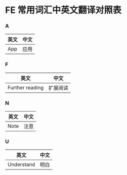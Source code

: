 # FE 常用词汇中英文翻译对照表


### A

英文         | 中文
------------ | -------------
App | 应用

### F

英文         | 中文
------------ | -------------
Further reading | 扩展阅读


### N

英文         | 中文
------------ | -------------
Note | 注意

### U

英文         | 中文
------------ | -------------
Understand | 明白
